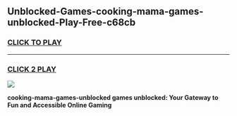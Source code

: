 
## Unblocked-Games-cooking-mama-games-unblocked-Play-Free-c68cb
<h3>
<a href="https://premium76.site?title=cooking-mama-games-unblocked&ref=21A">CLICK TO PLAY</a></h3>
<hr>

<h3>
<a href="https://premium76.site?title=cooking-mama-games-unblocked&ref=21A">CLICK 2 PLAY</a>
  
</h3>

<a href="https://premium76.site?title=cooking-mama-games-unblocked&ref=21A"><img src="https://clearcache.store/games.png"></a>


**cooking-mama-games-unblocked games unblocked: Your Gateway to Fun and Accessible Online Gaming**
